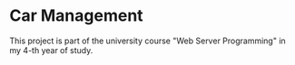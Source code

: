 # Car Management
 This project is part of the university course "Web Server Programming" in my 4-th year of study.
